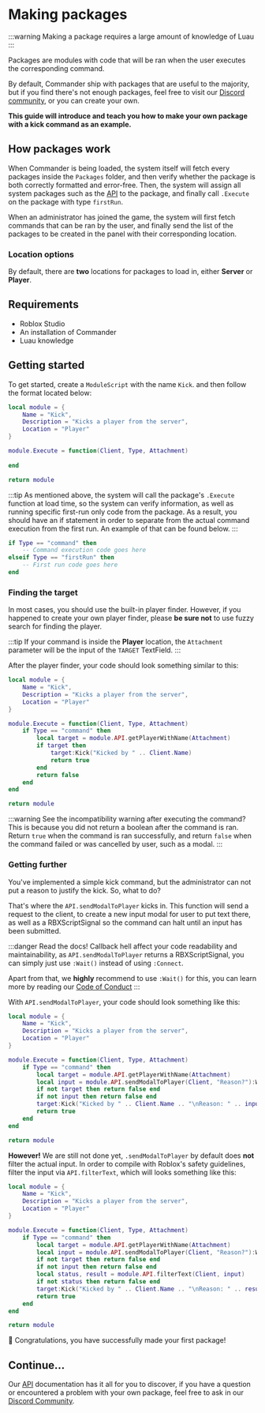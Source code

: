 # Making packages
:::warning
Making a package requires a large amount of knowledge of Luau
:::

Packages are modules with code that will be ran when the user executes the corresponding command. 

By default, Commander ship with packages that are useful to the majority, but if you find there's not enough packages, feel free to visit our [Discord community](https://discord.gg/RzxxD7YCaU), or you can create your own.

**This guide will introduce and teach you how to make your own package with a kick command as an example.**

## How packages work
When Commander is being loaded, the system itself will fetch every packages inside the `Packages` folder, and then verify whether the package is both correctly formatted and error-free. Then, the system will assign all system packages such as the [API](../../ref/api/) to the package, and finally call `.Execute` on the package with type `firstRun`.

When an administrator has joined the game, the system will first fetch commands that can be ran by the user, and finally send the list of the packages to be created in the panel with their corresponding location.

### Location options
By default, there are **two** locations for packages to load in, either **Server** or **Player**.

## Requirements
* Roblox Studio
* An installation of Commander
* Luau knowledge

## Getting started
To get started, create a `ModuleScript` with the name `Kick`. and then follow the format located below:

```lua
local module = {
	Name = "Kick",
	Description = "Kicks a player from the server",
	Location = "Player"
}

module.Execute = function(Client, Type, Attachment)
	
end

return module
```

:::tip
As mentioned above, the system will call the package's `.Execute` function at load time, so the system can verify information, as well as running specific first-run only code from the package. As a result, you should have an if statement in order to separate from the actual command execution from the first run. An example of that can be found below.
:::

```lua
if Type == "command" then
	-- Command execution code goes here
elseif Type == "firstRun" then
	-- First run code goes here
end
```

### Finding the target
In most cases, you should use the built-in player finder. However, if you happened to create your own player finder, please **be sure not** to use fuzzy search for finding the player.

:::tip
If your command is inside the **Player** location, the `Attachment` parameter will be the input of the `TARGET` TextField.
:::

After the player finder, your code should look something similar to this:

```lua
local module = {
	Name = "Kick",
	Description = "Kicks a player from the server",
	Location = "Player"
}

module.Execute = function(Client, Type, Attachment)
	if Type == "command" then
		local target = module.API.getPlayerWithName(Attachment)
		if target then
			target:Kick("Kicked by " .. Client.Name)
			return true
		end
		return false
	end
end

return module
```

:::warning
See the incompatibility warning after executing the command? This is because you did not return a boolean after the command is ran. Return `true` when the command is ran successfully, and return `false` when the command failed or was cancelled by user, such as a modal. 
:::

### Getting further
You've implemented a simple kick command, but the administrator can not put a reason to justify the kick. So, what to do?

That's where the `API.sendModalToPlayer` kicks in. This function will send a request to the client, to create a new input modal for user to put text there, as well as a RBXScriptSignal so the command can halt until an input has been submitted.

:::danger Read the docs!
Callback hell affect your code readability and maintainability, as `API.sendModalToPlayer` returns a RBXScriptSignal, you can simply just use `:Wait()` instead of using `:Connect`.

Apart from that, we **highly** recommend to use `:Wait()` for this, you can learn more by reading our [Code of Conduct](../code/)
:::

With `API.sendModalToPlayer`, your code should look something like this:
```lua
local module = {
	Name = "Kick",
	Description = "Kicks a player from the server",
	Location = "Player"
}

module.Execute = function(Client, Type, Attachment)
	if Type == "command" then
		local target = module.API.getPlayerWithName(Attachment)
		local input = module.API.sendModalToPlayer(Client, "Reason?"):Wait()
		if not target then return false end
		if not input then return false end
		target:Kick("Kicked by " .. Client.Name .. "\nReason: " .. input)
		return true
	end
end

return module
```

**However!** We are still not done yet, `.sendModalToPlayer` by default does **not** filter the actual input. In order to compile with Roblox's safety guidelines, filter the input via `API.filterText`, which will looks something like this:

```lua
local module = {
	Name = "Kick",
	Description = "Kicks a player from the server",
	Location = "Player"
}

module.Execute = function(Client, Type, Attachment)
	if Type == "command" then
		local target = module.API.getPlayerWithName(Attachment)
		local input = module.API.sendModalToPlayer(Client, "Reason?"):Wait()
		if not target then return false end
		if not input then return false end
		local status, result = module.API.filterText(Client, input)
		if not status then return false end
		target:Kick("Kicked by " .. Client.Name .. "\nReason: " .. result)
		return true
	end
end

return module
```

:tada: Congratulations, you have successfully made your first package!

## Continue...
Our [API](../../ref/api/) documentation has it all for you to discover, if you have a question or encountered a problem with your own package, feel free to ask in our [Discord Community](https://discord.gg/RzxxD7YCaU).
